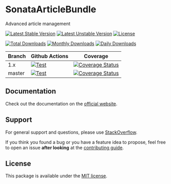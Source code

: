 <!--
DO NOT EDIT THIS FILE!

It's auto-generated by sonata-project/dev-kit package.
-->

# SonataArticleBundle

Advanced article management

[![Latest Stable Version](https://poser.pugx.org/sonata-project/article-bundle/v/stable)](https://packagist.org/packages/sonata-project/article-bundle)
[![Latest Unstable Version](https://poser.pugx.org/sonata-project/article-bundle/v/unstable)](https://packagist.org/packages/sonata-project/article-bundle)
[![License](https://poser.pugx.org/sonata-project/article-bundle/license)](https://packagist.org/packages/sonata-project/article-bundle)

[![Total Downloads](https://poser.pugx.org/sonata-project/article-bundle/downloads)](https://packagist.org/packages/sonata-project/article-bundle)
[![Monthly Downloads](https://poser.pugx.org/sonata-project/article-bundle/d/monthly)](https://packagist.org/packages/sonata-project/article-bundle)
[![Daily Downloads](https://poser.pugx.org/sonata-project/article-bundle/d/daily)](https://packagist.org/packages/sonata-project/article-bundle)

Branch | Github Actions | Coverage |
------ | -------------- | -------- |
1.x    | [![Test][test_stable_badge]][test_stable_link]     | [![Coverage Status][coverage_stable_badge]][coverage_stable_link]     |
master | [![Test][test_unstable_badge]][test_unstable_link] | [![Coverage Status][coverage_unstable_badge]][coverage_unstable_link] |

## Documentation

Check out the documentation on the [official website](https://sonata-project.org/bundles/article).

## Support

For general support and questions, please use [StackOverflow](http://stackoverflow.com/questions/tagged/sonata).

If you think you found a bug or you have a feature idea to propose, feel free to open an issue
**after looking** at the [contributing guide](CONTRIBUTING.md).

## License

This package is available under the [MIT license](LICENSE).

[test_stable_badge]: https://github.com/sonata-project/SonataArticleBundle/workflows/Test/badge.svg?branch=1.x
[test_stable_link]: https://github.com/sonata-project/SonataArticleBundle/actions?query=workflow:test+branch:1.x
[test_unstable_badge]: https://github.com/sonata-project/SonataArticleBundle/workflows/Test/badge.svg?branch=master
[test_unstable_link]: https://github.com/sonata-project/SonataArticleBundle/actions?query=workflow:test+branch:master

[coverage_stable_badge]: https://codecov.io/gh/sonata-project/SonataArticleBundle/branch/1.x/graph/badge.svg
[coverage_stable_link]: https://codecov.io/gh/sonata-project/SonataArticleBundle/branch/1.x
[coverage_unstable_badge]: https://codecov.io/gh/sonata-project/SonataArticleBundle/branch/master/graph/badge.svg
[coverage_unstable_link]: https://codecov.io/gh/sonata-project/SonataArticleBundle/branch/master
